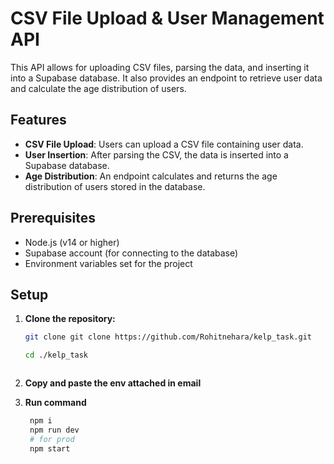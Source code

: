 # CSV File Upload & User Management API

This API allows for uploading CSV files, parsing the data, and inserting it into a Supabase database. It also provides an endpoint to retrieve user data and calculate the age distribution of users.

## Features
- **CSV File Upload**: Users can upload a CSV file containing user data.
- **User Insertion**: After parsing the CSV, the data is inserted into a Supabase database.
- **Age Distribution**: An endpoint calculates and returns the age distribution of users stored in the database.

## Prerequisites

- Node.js (v14 or higher)
- Supabase account (for connecting to the database)
- Environment variables set for the project

## Setup

1. **Clone the repository:**
   ```bash
   git clone git clone https://github.com/Rohitnehara/kelp_task.git

   cd ./kelp_task



2. **Copy and paste the env attached in email**
   

3. **Run command**
   ```bash
    npm i
    npm run dev
    # for prod
    npm start

